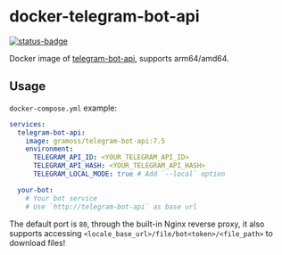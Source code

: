 # docker-telegram-bot-api

[![status-badge](https://multiarch-ci.hentioe.dev/api/badges/8/status.svg)](https://multiarch-ci.hentioe.dev/repos/8)

Docker image of [telegram-bot-api](https://github.com/tdlib/telegram-bot-api), supports arm64/amd64.

## Usage

`docker-compose.yml` example:

```yaml
services:
  telegram-bot-api:
    image: gramoss/telegram-bot-api:7.5
    environment:
      TELEGRAM_API_ID: <YOUR_TELEGRAM_API_ID>
      TELEGRAM_API_HASH: <YOUR_TELEGRAM_API_HASH>
      TELEGRAM_LOCAL_MODE: true # Add `--local` option

  your-bot:
    # Your bot service
    # Use `http://telegram-bot-api` as base url
```

The default port is `80`, through the built-in Nginx reverse proxy, it also supports accessing `<locale_base_url>/file/bot<token>/<file_path>` to download files!
